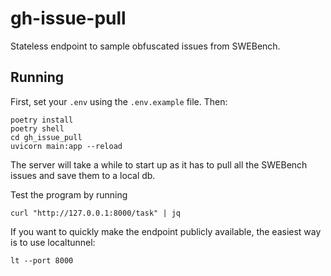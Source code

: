 # gh-issue-pull

Stateless endpoint to sample obfuscated issues from SWEBench.

## Running
First, set your `.env` using the `.env.example` file. Then:
```shell
poetry install
poetry shell
cd gh_issue_pull
uvicorn main:app --reload
```
The server will take a while to start up as it has to pull all the SWEBench issues and save them to a local db.

Test the program by running
```shell
curl "http://127.0.0.1:8000/task" | jq
```

If you want to quickly make the endpoint publicly available, the easiest way is to use localtunnel:
```shell
lt --port 8000
```